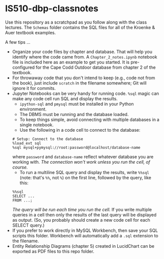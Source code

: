 # IS510-dbp-classnotes

Use this repository as a scratchpad as you follow along with the class lectures. The `Schemas` folder contains the SQL files for all of the Kroenke & Auer textbook examples.

A few tips ...
* Organize your code files by chapter and database. That will help you identify where the code came from. A `Chapter_2_notes.ipynb` notebook file is included here as an example to get you started. It is pre-configured for the Cape Codd Outdoor database from chapter 2 of the textbook.
* For throwaway code that you don't intend to keep (e.g., code not from the book), just include `scratch` in the filename somewhere; Git will ignore it for commits.
* Jupyter Notebooks can be very handy for running code. `%sql` magic can make any code cell run SQL and display the results.
    * `ipython-sql` and `pmysql` must be installed in your Python environment.
    * The DBMS must be running and the database loaded.
    * To keep things simple, avoid connecting with multiple databases in a single notebook.
    * Use the following in a code cell to connect to the database:
    ```
    # Setup: Connect to the database
    %load_ext sql
    %sql mysql+pymysql://root:password@localhost/database-name
    ```
    where `password` and `database-name` reflect whatever database you are working with. *The connection won't work unless you run the cell, of course.*
    * To run a multiline SQL query and display the results, write `%%sql` (note: that's `%%`, not `%`) on the first line, followed by the query, like this:
    ```
    %%sql
    SELECT ...
    FROM ...;
    ```
    *The query will be run each time you run the cell.* If you write multiple queries in a cell then only the results of the last query will be displayed as output. (So, you probably should create a new code cell for each SELECT query.)
* If you prefer to work directly in MySQL Workbench, then save your SQL scripts this folder. Workbench will automatically add a `.sql` extension to the filename.
* Entity Relationship Diagrams (chapter 5) created in LucidChart can be exported as PDF files to this repo folder.
